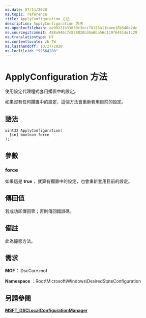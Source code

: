 ```yaml
---
ms.date: 07/14/2020
ms.topic: reference
title: ApplyConfiguration 方法
description: ApplyConfiguration 方法
ms.openlocfilehash: aa99221b33d39c3ecc70156a11eaee10b540e2dc
ms.sourcegitcommit: 488a940c7c828820b36a6ba56c119f64614afc29
ms.translationtype: HT
ms.contentlocale: zh-TW
ms.lasthandoff: 10/27/2020
ms.locfileid: "92664280"
---
```

# <a name="applyconfiguration-method"></a>ApplyConfiguration 方法

使用設定代理程式套用擱置中的設定。

如果沒有任何擱置中的設定，這個方法會重新套用目前的設定。

## <a name="syntax"></a>語法

```mof
uint32 ApplyConfiguration(
  [in] boolean force
);
```

## <a name="parameters"></a>參數

### <a name="force"></a>force

如果這是 **true** ，就算有擱置中的設定，也會重新套用目前的設定。

## <a name="return-value"></a>傳回值

若成功即傳回零；否則傳回錯誤碼。

## <a name="remarks"></a>備註

此為靜態方法。

## <a name="requirements"></a>需求

**MOF：** DscCore.mof

**Namespace** ：Root\Microsoft\Windows\DesiredStateConfiguration

## <a name="see-also"></a>另請參閱

[**MSFT_DSCLocalConfigurationManager**](msft-dsclocalconfigurationmanager.md)
